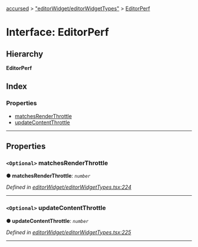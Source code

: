 [accursed](../README.md) > ["editorWidget/editorWidgetTypes"](../modules/_editorwidget_editorwidgettypes_.md) > [EditorPerf](../interfaces/_editorwidget_editorwidgettypes_.editorperf.md)

# Interface: EditorPerf

## Hierarchy

**EditorPerf**

## Index

### Properties

* [matchesRenderThrottle](_editorwidget_editorwidgettypes_.editorperf.md#matchesrenderthrottle)
* [updateContentThrottle](_editorwidget_editorwidgettypes_.editorperf.md#updatecontentthrottle)

---

## Properties

<a id="matchesrenderthrottle"></a>

### `<Optional>` matchesRenderThrottle

**● matchesRenderThrottle**: *`number`*

*Defined in [editorWidget/editorWidgetTypes.tsx:224](https://github.com/cancerberoSgx/accursed/blob/978b980/src/editorWidget/editorWidgetTypes.tsx#L224)*

___
<a id="updatecontentthrottle"></a>

### `<Optional>` updateContentThrottle

**● updateContentThrottle**: *`number`*

*Defined in [editorWidget/editorWidgetTypes.tsx:225](https://github.com/cancerberoSgx/accursed/blob/978b980/src/editorWidget/editorWidgetTypes.tsx#L225)*

___

